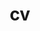 ---
layout: cv
permalink: /cv/
title: cv
nav: false
nav_order: 4
cv_pdf: Halima_Bouzidi_CV.pdf
toc:
  sidebar: left
---